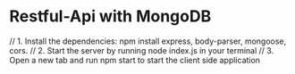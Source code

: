 # Restful-Api with MongoDB
// 1. Install the dependencies: npm install express, body-parser, mongoose, cors.
// 2. Start the server by running node index.js in your terminal
// 3. Open a new tab and run npm start to start the client side application
